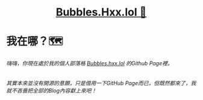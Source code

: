 <div align="center">

   # [Bubbles.Hxx.lol 🦄](https://bubbles.hxx.lol)  

</div>

# 我在哪？🗺️  

###### 嗨嗨，你現在處於我的個人部落格 [Bubbles.hxx.lol](https://bubbles.hxx.lol) 的Github Page裡。

###### 其實本來並沒有開源的意願，只是借用一下GitHub Page而已，但既然都來了，我就不吝嗇把全部的Blog內容獻上來吧！


